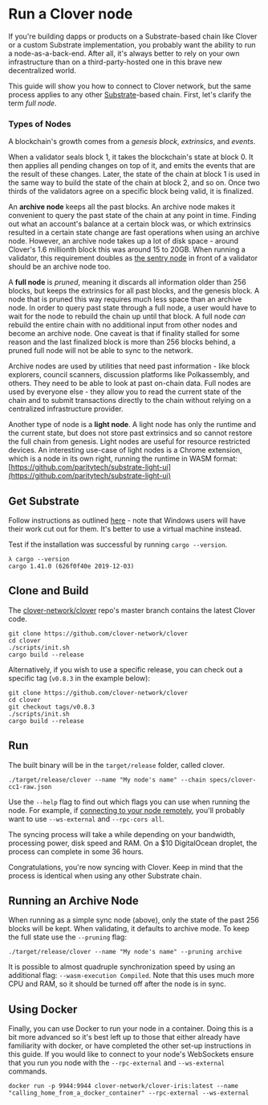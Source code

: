 # Run a Clover node

If you're building dapps or products on a Substrate-based chain like Clover or a custom Substrate implementation, you probably want the ability to run a node-as-a-back-end. After all, it's always better to rely on your own infrastructure than on a third-party-hosted one in this brave new decentralized world.

This guide will show you how to connect to Clover network, but the same process applies to any other [Substrate](https://substrate.dev/docs/en/)-based chain. First, let's clarify the term _full node_.

### Types of Nodes

A blockchain's growth comes from a _genesis block_, _extrinsics_, and _events_.

When a validator seals block 1, it takes the blockchain's state at block 0. It then applies all pending changes on top of it, and emits the events that are the result of these changes. Later, the state of the chain at block 1 is used in the same way to build the state of the chain at block 2, and so on. Once two thirds of the validators agree on a specific block being valid, it is finalized.

An **archive node** keeps all the past blocks. An archive node makes it convenient to query the past state of the chain at any point in time. Finding out what an account's balance at a certain block was, or which extrinsics resulted in a certain state change are fast operations when using an archive node. However, an archive node takes up a lot of disk space - around Clover's 1.6 millionth block this was around 15 to 20GB. When running a validator, this requirement doubles as [the sentry node](https://app.gitbook.com/@clover-network/s/portal/maintain/validator-guides/set-up-a-sentry-node-public-node/@drafts) in front of a validator should be an archive node too.

A **full node** is _pruned_, meaning it discards all information older than 256 blocks, but keeps the extrinsics for all past blocks, and the genesis block. A node that is pruned this way requires much less space than an archive node. In order to query past state through a full node, a user would have to wait for the node to rebuild the chain up until that block. A full node _can_ rebuild the entire chain with no additional input from other nodes and become an archive node. One caveat is that if finality stalled for some reason and the last finalized block is more than 256 blocks behind, a pruned full node will not be able to sync to the network.

Archive nodes are used by utilities that need past information - like block explorers, council scanners, discussion platforms like Polkassembly, and others. They need to be able to look at past on-chain data. Full nodes are used by everyone else - they allow you to read the current state of the chain and to submit transactions directly to the chain without relying on a centralized infrastructure provider.

Another type of node is a **light node**. A light node has only the runtime and the current state, but does not store past extrinsics and so cannot restore the full chain from genesis. Light nodes are useful for resource restricted devices. An interesting use-case of light nodes is a Chrome extension, which is a node in its own right, running the runtime in WASM format: [https://github.com/paritytech/substrate-light-ui](https://github.com/paritytech/substrate-light-ui)

## Get Substrate

Follow instructions as outlined [here](https://substrate.dev/docs/en/knowledgebase/getting-started) - note that Windows users will have their work cut out for them. It's better to use a virtual machine instead.

Test if the installation was successful by running `cargo --version`.

```text
λ cargo --version
cargo 1.41.0 (626f0f40e 2019-12-03)
```

## Clone and Build

The [clover-network/clover](https://github.com/clover-network/clover) repo's master branch contains the latest Clover code.

```text
git clone https://github.com/clover-network/clover
cd clover
./scripts/init.sh
cargo build --release
```

Alternatively, if you wish to use a specific release, you can check out a specific tag \(`v0.8.3` in the example below\):

```text
git clone https://github.com/clover-network/clover
cd clover
git checkout tags/v0.8.3
./scripts/init.sh
cargo build --release
```

## Run

The built binary will be in the `target/release` folder, called clover.

```text
./target/release/clover --name "My node's name" --chain specs/clover-cc1-raw.json
```

Use the `--help` flag to find out which flags you can use when running the node. For example, if [connecting to your node remotely](https://app.gitbook.com/@clover-network/s/portal/maintain/nodes-and-dapps/set-up-secure-websocket-for-remote-connections/@drafts), you'll probably want to use `--ws-external` and `--rpc-cors all`.

The syncing process will take a while depending on your bandwidth, processing power, disk speed and RAM. On a $10 DigitalOcean droplet, the process can complete in some 36 hours.

Congratulations, you're now syncing with Clover. Keep in mind that the process is identical when using any other Substrate chain.

## Running an Archive Node

When running as a simple sync node \(above\), only the state of the past 256 blocks will be kept. When validating, it defaults to archive mode. To keep the full state use the `--pruning` flag:

```text
./target/release/clover --name "My node's name" --pruning archive
```

It is possible to almost quadruple synchronization speed by using an additional flag: `--wasm-execution Compiled`. Note that this uses much more CPU and RAM, so it should be turned off after the node is in sync.

## Using Docker

Finally, you can use Docker to run your node in a container. Doing this is a bit more advanced so it's best left up to those that either already have familiarity with docker, or have completed the other set-up instructions in this guide. If you would like to connect to your node's WebSockets ensure that you run you node with the `--rpc-external` and `--ws-external` commands.

```text
docker run -p 9944:9944 clover-network/clover-iris:latest --name "calling_home_from_a_docker_container" --rpc-external --ws-external
```

